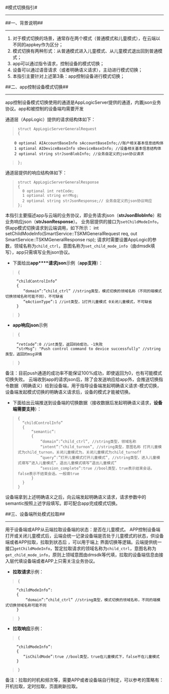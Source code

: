 #模式切换指引#
***
##一、背景说明##
***

1. 对于模式切换的场景，通常存在两个模式（普通模式和儿童模式），在云端以不同的appkey作为区分；
2. 模式切换有两种形式：从普通模式进入儿童模式、从儿童模式退出回到普通模式；
3. app可以通过指令请求，控制设备的模式切换；
4. 设备可以通过语音请求（或者明确语义请求），主动进行模式切换；
5. 本指引主要针对上述第3条：app控制设备进行模式切换；

##二、app控制设备模式切换##
***
	
app控制设备模式切换使用的通道是AppLogicServer提供的通道，内置json业务协议。app和被控制的设备端均需要开发

通道层（AppLogic）提供的请求结构体如下：
>     struct AppLogicServerGeneralRequest
>     {
	    0 optional AIAccountBaseInfo sAccountBaseInfo;//账户相关基本信息结构体
	    1 optional AIDeviceBaseInfo sDeviceBaseInfo; //设备相关基本信息结构体
	    2 optional string strJsonBlobInfo; //业务自定义的json协议请求
>     };

通道层提供的响应结构体如下：
>     struct AppLogicServerGeneralResponse
>     {
> 	    0 optional int retCode;
> 	    1 optional string errMsg;
> 	    2 optional string strJsonResponse;// 业务自定义的json协议响应
>     };

本指引主要描述app与云端的业务协议，即业务请求json（**strJsonBlobInfo**）和业务响应json（**strJsonResponse**）。
业务层提供的接口为`setChildModeInfo`，供app模式切换请求到云端调用，如下所示：
    int setChildModeInfo(SmartService::TSKMGeneralRequest req, out SmartService::TSKMGeneralResponse rsp);
请求时需要设置AppLogic的参数，领域名称为`child_ctrl`，意图名称为`set_child_mode_info`（由dmsdk填写），app只需填写业务json协议。

- 下面给出**app****请求json**示例（**app支持**）：
>     {
	     “childControlInfo”
	     {
		    “domain”:”child_ctrl” //string类型，模式切换的领域名称（不同的端模式切换领域名称可能不同），不可缺省
		    “eActionType”:1 //int类型，1打开儿童模式 0关闭儿童模式，不可缺省
	     }
>     }


- **app响应json**示例 
>     {
	     “retCode”:0 //int类型，返回码0成功，-1失败
	     “strMsg”: "Push control command to device successfully" //string类型，返回的msg详情
>     }

备注：目前push通道的成功率不能保证100%成功，即使返回为0，也有可能模式切换失败。
云端收到app的请求json后，除了会发送响应给app外，会推送切换指令数据（明确语义）给到设备端，用于指导设备端发起明确语义请求-模式切换，设备端发起模式切换的明确语义请求后，设备的模式才能被切换。

- 下面给出云端推送到设备端的切换数据（接收数据后发起明确语义请求，**设备端需要支持**）：
> 
>     {
> 	    “childControlInfo”
> 	    {
> 		    “semantic”:
> 		    {
> 			    “domain”:”child_ctrl”, //string类型，领域名称
> 			    “intent”:”child_turnon”, //string类型，意图名称 打开儿童模式为child_turnon，关闭儿童模式为，关闭儿童模式为child_turnoff
> 			    “query”:”打开儿童模式打开儿童模式”, //string类型，进入儿童模式填写“进入儿童模式”，退出儿童模式填写“退出儿童模式”
> 			    “session_complete”:true //bool类型，true表示结束会话，false表示不结束会话。一般填true
> 		    }
> 	    }
>     }
设备端拿到上述明确语义之后，向云端发起明确语义请求，请求参数中的semantic按照上述字段填写。即可配合app完成模式切换。

##三、设备端所处模式拉取##
***
用于设备端或APP从云端拉取设备端的状态：是否在儿童模式。
APP控制设备端打开或关闭儿童模式后，云端会统一记录设备端是否处于儿童模式的状态，供设备端或者APP拉取，拉取到状态后 ，可以用于端上 界面切换等逻辑。云端提供统一接口`getChildModeInfo`，暂定拉取请求的领域名称为`child_ctrl`，意图名称为`get_child_mode_info`，原则上领域意图由dmsdk等代填，拉取的设备端信息由接入层代填设备端或者APP上只需关注业务协议。

- **拉取请求**示例：

>     {
	     “childModeInfo”:
	     {
	    	 “domain”:”child_ctrl” //string类型，模式切换的领域名称，不同的端模式切换领域名称可能不同
	     }
>     }

- **拉取响应**示例：

>     {
	     “childModeInfo”:
	     {
			“isChildMode”:true //bool类型，true在儿童模式下，false不在儿童模式
	     }
>     }

备注：拉取的时机和频次等，需要APP或者设备端自行制定，可以参考的策略有：开机拉取，定时拉取，页面刷新拉取。
